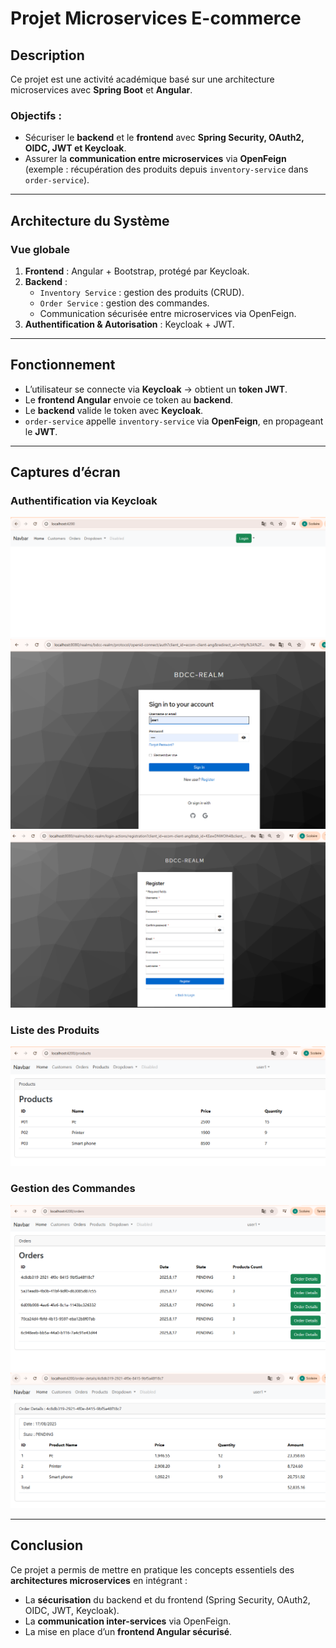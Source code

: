 #  Projet Microservices E-commerce 

## Description
Ce projet est une activité académique basé sur une architecture microservices avec **Spring Boot** et **Angular**.

### Objectifs :
- Sécuriser le **backend** et le **frontend** avec **Spring Security, OAuth2, OIDC, JWT et Keycloak**.
- Assurer la **communication entre microservices** via **OpenFeign** (exemple : récupération des produits depuis `inventory-service` dans `order-service`).

---

## Architecture du Système

### Vue globale
1. **Frontend** : Angular + Bootstrap, protégé par Keycloak.
2. **Backend** :
    - `Inventory Service` : gestion des produits (CRUD).
    - `Order Service` : gestion des commandes.
    - Communication sécurisée entre microservices via OpenFeign.
3. **Authentification & Autorisation** : Keycloak + JWT.

---

## Fonctionnement
- L’utilisateur se connecte via **Keycloak** → obtient un **token JWT**.
- Le **frontend Angular** envoie ce token au **backend**.
- Le **backend** valide le token avec **Keycloak**.
- `order-service` appelle `inventory-service` via **OpenFeign**, en propageant le **JWT**.

---

## Captures d’écran

### Authentification via Keycloak
![Login](Captures/login.png)
![Login Page](Captures/login2.png)
![Register](Captures/register.png)

### Liste des Produits
![Produits](Captures/products.png)

### Gestion des Commandes
![Commandes](Captures/orders.png)
![Details-Commandes](captures/ordersdetails.png)

---

## Conclusion
Ce projet a permis de mettre en pratique les concepts essentiels des **architectures microservices** en intégrant :
- La **sécurisation** du backend et du frontend (Spring Security, OAuth2, OIDC, JWT, Keycloak).
- La **communication inter-services** via OpenFeign.
- La mise en place d’un **frontend Angular sécurisé**.
 
